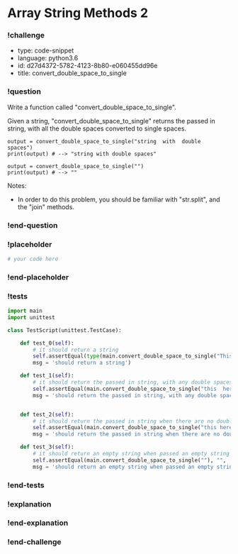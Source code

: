 # Array String Methods 2

### !challenge

* type: code-snippet
* language: python3.6
* id: d27d4372-5782-4123-8b80-e060455dd96e
* title: convert_double_space_to_single

### !question

Write a function called "convert_double_space_to_single".

Given a string, "convert_double_space_to_single" returns the passed in string, with all the double spaces converted to single spaces.

```
output = convert_double_space_to_single("string  with  double  spaces")
print(output) # --> "string with double spaces"

output = convert_double_space_to_single("")
print(output) # --> ""
````

Notes:
* In order to do this problem, you should be familiar with "str.split", and the "join" methods.


### !end-question

### !placeholder

```python
# your code here

```

### !end-placeholder

### !tests

```python
import main
import unittest

class TestScript(unittest.TestCase):

    def test_0(self):
        # it should return a string
        self.assertEqual(type(main.convert_double_space_to_single("This  here sentence")), str,
        msg = 'should return a string')

    def test_1(self):
        # it should return the passed in string, with any double spaces converted to single spaces
        self.assertEqual(main.convert_double_space_to_single("this  here  string"), "this here string",
        msg = 'should return the passed in string, with any double spaces converted to single spaces')


    def test_2(self):
        # it should return the passed in string when there are no double spaces
        self.assertEqual(main.convert_double_space_to_single("this here string"), "this here string",
        msg = 'should return the passed in string when there are no double spaces')

    def test_3(self):
        # it should return an empty string when passed an empty string
        self.assertEqual(main.convert_double_space_to_single(""), "",
        msg = 'should return an empty string when passed an empty string')

```

### !end-tests

### !explanation

### !end-explanation

### !end-challenge
